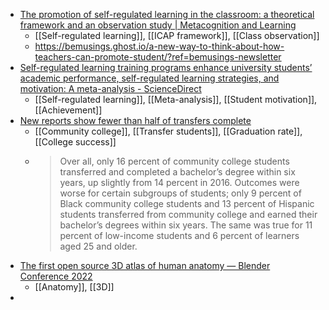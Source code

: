 - [The promotion of self-regulated learning in the classroom: a theoretical framework and an observation study | Metacognition and Learning](https://link.springer.com/article/10.1007/s11409-024-09374-1)
	- [[Self-regulated learning]], [[ICAP framework]], [[Class observation]]
	- https://bemusings.ghost.io/a-new-way-to-think-about-how-teachers-can-promote-student/?ref=bemusings-newsletter
- [Self-regulated learning training programs enhance university students’ academic performance, self-regulated learning strategies, and motivation: A meta-analysis - ScienceDirect](https://www.sciencedirect.com/science/article/abs/pii/S0361476X21000357?casa_token=ABFKc3IFE5kAAAAA%3ALkRzQJwwdUsnikH8ZpAdYVrR0Icr0csUg_G7EfqV3nzUgPggfb-GN_RIuePHQi3wZb3A-Lz-9w&ref=bemusings.ghost.io)
	- [[Self-regulated learning]], [[Meta-analysis]], [[Student motivation]], [[Achievement]]
- [New reports show fewer than half of transfers complete](https://www.insidehighered.com/news/institutions/community-colleges/2024/02/07/new-reports-show-fewer-half-transfers-complete?mc_cid=0d53e668d0)
	- [[Community college]], [[Transfer students]], [[Graduation rate]], [[College success]]
	- >Over all, only 16 percent of community college students transferred and completed a bachelor’s degree within six years, up slightly from 14 percent in 2016. Outcomes were worse for certain subgroups of students; only 9 percent of Black community college students and 13 percent of Hispanic students transferred from community college and earned their bachelor’s degrees within six years. The same was true for 11 percent of low-income students and 6 percent of learners aged 25 and older.
- [The first open source 3D atlas of human anatomy — Blender Conference 2022](https://conference.blender.org/2022/presentations/1365/)
	- [[Anatomy]], [[3D]]
-